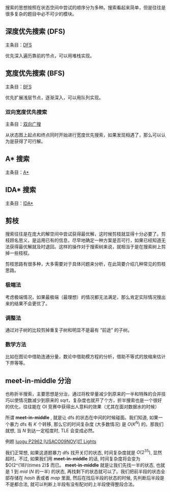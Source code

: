 搜索的思想按照在状态空间中尝试的顺序分为多种。搜索看起来简单，但是往往是很多复杂的题目中必不可少的模块。

## 深度优先搜索 (DFS)

主条目：[DFS](/search/dfs/)

优先深入遍历靠前的节点，可以用堆栈实现。

## 宽度优先搜索 (BFS)

主条目：[BFS](/search/bfs/)

优先扩展浅层节点，逐渐深入，可以用队列实现。

### 双向宽度优先搜索

主条目：[双向广搜](/search/dbfs/)

从状态图上起点和终点同时开始进行宽度优先搜索，如果发现相遇了，那么可以认为是获得了可行解。

## A\* 搜索

主条目：[A\*](/search/astar/)

## IDA\* 搜索

主条目：[IDA\*](/search/idastar/)

## 剪枝

搜索往往是在庞大的解空间中尝试获得最优解，这时候剪枝就显得十分必要了。剪枝顾名思义，是运用已有的信息，尽早地确定一种方案是否可行，如果已经知道无法获得最优解就及时退回。这样的操作对于搜索树来说，就相当于是在搜索树上剪掉一些枝杈。

剪枝思路有很多种，大多需要对于具体问题来分析，在此简要介绍几种常见的剪枝思路。

### 极端法

考虑极端情况，如果最极端（最理想）的情况都无法满足，那么肯定实际情况搜出来的结果不会更优了。

### 调整法

通过对子树的比较剪掉重复子树和明显不是最有 “前途” 的子树。

### 数学方法

比如在图论中借助连通分量，数论中借助模方程的分析，借助不等式的放缩来估计下界等等。

## meet-in-middle 分治

也称折半搜索，主要思想是分治，通过将枚举量减少到原来的一半和特殊的合并技巧以使情况数减少到原来的 sqrt，复杂度也就开了个方，折半搜索也是一个很好的优化，往往能在 OI 竞赛中获得出人意料的效果（尤其在面对数据水的时候）

所谓 **meet-in-middle** , 就是让 dfs 的状态在中间的时候碰面。我们知道, 如果一个暴力 dfs 有 $K$ 个转移, 那么它的时间复杂度 (大多数情况) 是 $O(K^N)$ 的。那我们就想, 当 $N$ 到达一定程度时, TLE 会变成必然。

例题 [luogu P2962 \[USACO09NOV\]灯 Lights](https://www.luogu.org/problemnew/show/P2962)

我们正常想, 如果这道题暴力 dfs 找开关灯的状态, 时间复杂度就是 $O(2^{35})$, 显然超时。不过, 如果我们用 **meet-in-middle** 的话, 时间复杂度将会变为 $O(2^{18}\\times 2)$ 而已。
 **meet-in-middle** 就是让我们先找一半的状态, 也就是 $1$ 到 $mid$ ($N$ 的一半) 的状态, 再找剩下的状态就可以了。我们把前半段的状态全部存储在 $hash$ 表或者 $map$ 里面, 然后在找后半段的状态的时候, 先判断后半段是不是都合法, 就可以判断上半段有没有配对的上半段使得整段合法。
